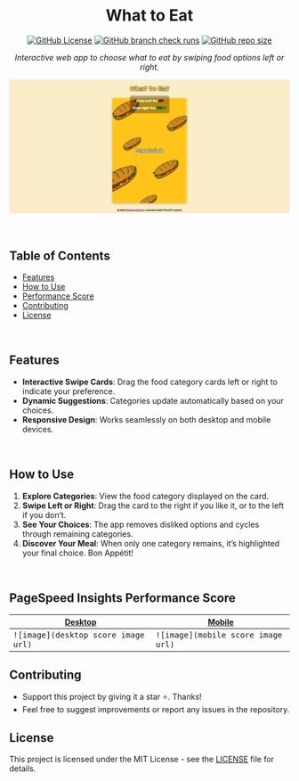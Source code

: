 <div align="center">
  
# What to Eat
[![GitHub License](https://img.shields.io/github/license/EduardaSRBastos/what-to-eat?style=plastic&color=darkred)](https://github.com/EduardaSRBastos/what-to-eat/tree/main?tab=MIT-1-ov-file)
[![GitHub branch check runs](https://img.shields.io/github/check-runs/EduardaSRBastos/what-to-eat/main?style=plastic)](https://github.com/EduardaSRBastos/what-to-eat/actions)
[![GitHub repo size](https://img.shields.io/github/repo-size/EduardaSRBastos/what-to-eat?style=plastic)](https://github.com/EduardaSRBastos/what-to-eat)

<p><i>Interactive web app to choose what to eat by swiping food options left or right.</i></p>

<kbd> ![image](assets/images/preview.png) </kbd>

 </div>

<br>

## Table of Contents
- [Features](#features)
- [How to Use](#how-to-use)
- [Performance Score](#pagespeed-insights-performance-score)
- [Contributing](#contributing)
- [License](#license)

<br>

## Features

- **Interactive Swipe Cards**: Drag the food category cards left or right to indicate your preference.
- **Dynamic Suggestions**: Categories update automatically based on your choices.
- **Responsive Design**: Works seamlessly on both desktop and mobile devices.

<br>

## How to Use

1. **Explore Categories**: View the food category displayed on the card.
2. **Swipe Left or Right**: Drag the card to the right if you like it, or to the left if you don’t.
3. **See Your Choices**: The app removes disliked options and cycles through remaining categories.
4. **Discover Your Meal**: When only one category remains, it’s highlighted your final choice. Bon Appétit!

<br>

## PageSpeed Insights Performance Score
<div align="center">
  
| [Desktop](https://pagespeed.web.dev/analysis/https-eduardasrbastos-github-io-what-to-eat/zacmq8kevy?form_factor=desktop) | [Mobile](https://pagespeed.web.dev/analysis/https-eduardasrbastos-github-io-what-to-eat/zacmq8kevy?form_factor=mobile) |
|-------|-------|
| <kbd> ![image](desktop score image url) </kbd> | <kbd> ![image](mobile score image url) </kbd> |

</div>

## Contributing
- Support this project by giving it a star ⭐. Thanks!
- Feel free to suggest improvements or report any issues in the repository.

## License
This project is licensed under the MIT License - see the [LICENSE](LICENSE) file for details.
